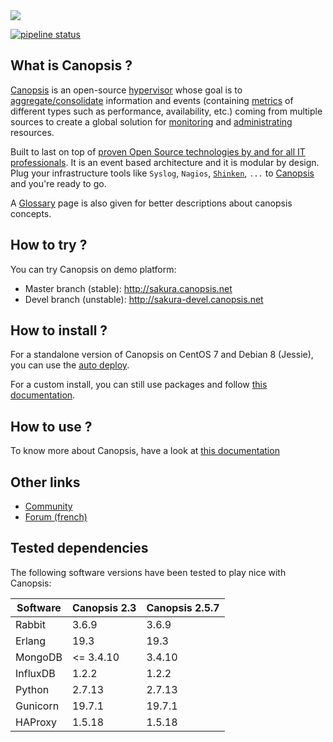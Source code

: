 <a href="http://www.canopsis.org" >
    <img src="https://github.com/capensis/canopsis/wiki/images/logo_canopsis.png"/>
</a>

[![pipeline status](https://git.canopsis.net/canopsis/canopsis/badges/develop/pipeline.svg)](https://git.canopsis.net/canopsis/canopsis/commits/develop)

## What is Canopsis ?

[Canopsis](http://canopsis.org) is an open-source [hypervisor](http://www.capensis.fr/solutions/hypervision/) whose goal is to <a href="https://github.com/capensis/canopsis/wiki/consolidation" target="_blank">aggregate/consolidate</a> information and events (containing <a href="https://github.com/capensis/canopsis/wiki/metrics">metrics</a> of different types such as performance, availability, etc.) coming from multiple sources to create a global solution for <a href="https://github.com/capensis/canopsis/wiki/Dashboard" target="_blank">monitoring</a> and <a href="https://github.com/capensis/canopsis/wiki/engines" target="_blank">administrating</a> resources.

Built to last on top of [proven Open Source technologies by and for all IT professionals](http://www.capensis.fr/solutions/supervision/). It is an event based architecture and it is modular by design. Plug your infrastructure tools like `Syslog`, `Nagios`, [`Shinken`](https://github.com/naparuba/shinken), `...` to [Canopsis](http://canopsis.org) and you're ready to go.

A <a href="https://github.com/capensis/canopsis/wiki/Glossary" target="_blank">Glossary</a> page is also given for better descriptions about canopsis concepts.

## How to try ?

You can try Canopsis on demo platform:
* Master branch (stable): http://sakura.canopsis.net
* Devel branch (unstable): http://sakura-devel.canopsis.net

## How to install ?

For a standalone version of Canopsis on CentOS 7 and Debian 8 (Jessie), you can use the [auto deploy](/STANDALONE-DEPLOY.md).

For a custom install, you can still use packages and follow [this documentation](/doc/docs/fr/guide_administrateur/package_install.md).

## How to use ?

To know more about Canopsis, have a look at <a href="https://canopsis.readthedocs.io" target="_blank">this documentation</a>

## Other links

* <a href="http://www.canopsis.org" target="_blank">Community</a>
* <a href="http://forums.monitoring-fr.org/index.php?board=127.0" target="_blank">Forum (french)</a>

## Tested dependencies

The following software versions have been tested to play nice with Canopsis: 


|Software  | Canopsis 2.3 | Canopsis 2.5.7 |
|----------|--------------|----------------|
|Rabbit    | 3.6.9        | 3.6.9          |
|Erlang    | 19.3         | 19.3           |
|MongoDB   | <= 3.4.10    | 3.4.10         |
|InfluxDB  | 1.2.2        | 1.2.2          |
|Python    | 2.7.13       | 2.7.13         |
|Gunicorn  | 19.7.1       | 19.7.1         |
|HAProxy   | 1.5.18       | 1.5.18         |


